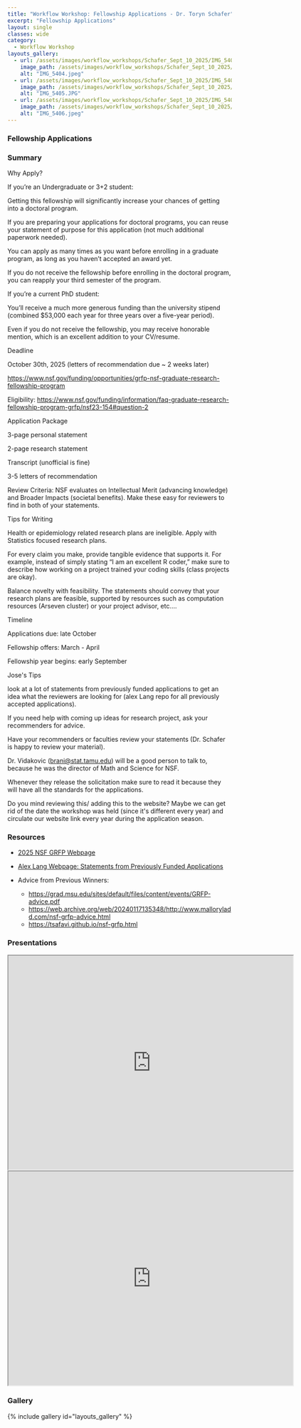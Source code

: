 ```yaml
---
title: "Workflow Workshop: Fellowship Applications - Dr. Toryn Schafer"
excerpt: "Fellowship Applications"
layout: single
classes: wide
category:
  - Workflow Workshop
layouts_gallery:
  - url: /assets/images/workflow_workshops/Schafer_Sept_10_2025/IMG_5404.jpeg
    image_path: /assets/images/workflow_workshops/Schafer_Sept_10_2025/IMG_5404.jpeg
    alt: "IMG_5404.jpeg"
  - url: /assets/images/workflow_workshops/Schafer_Sept_10_2025/IMG_5405.jpeg
    image_path: /assets/images/workflow_workshops/Schafer_Sept_10_2025/IMG_5405.jpeg
    alt: "IMG_5405.JPG"
  - url: /assets/images/workflow_workshops/Schafer_Sept_10_2025/IMG_5406.jpeg
    image_path: /assets/images/workflow_workshops/Schafer_Sept_10_2025/IMG_5406.jpeg
    alt: "IMG_5406.jpeg"
---
```



<!--
<img src="https://github.com/tamusgsa/tamusgsa.github.io/blob/master/assets/images/workflow_workshops/Berger_Apr_08_2025/IMG_8611.jpg?raw=true" alt="Header" width="315" style="float: right;"> 
-->


### Fellowship Applications

### Summary

Why Apply? 

If you’re an Undergraduate or 3+2 student: 

Getting this fellowship will significantly increase your chances of getting into a doctoral program. 

If you are preparing your applications for doctoral programs, you can reuse your statement of purpose for this application (not much additional paperwork needed). 

You can apply as many times as you want before enrolling in a graduate program, as long as you haven’t accepted an award yet. 

If you do not receive the fellowship before enrolling in the doctoral program, you can reapply your third semester of the program. 

If you’re a current PhD student: 

You’ll receive a much more generous funding than the university stipend (combined $53,000 each year for three years over a five-year period). 

Even if you do not receive the fellowship, you may receive honorable mention, which is an excellent addition to your CV/resume. 

Deadline

October 30th, 2025 (letters of recommendation due ~ 2 weeks later) 

https://www.nsf.gov/funding/opportunities/grfp-nsf-graduate-research-fellowship-program

Eligibility: https://www.nsf.gov/funding/information/faq-graduate-research-fellowship-program-grfp/nsf23-154#question-2 

Application Package 

3-page personal statement 

2-page research statement 

Transcript (unofficial is fine) 

3-5 letters of recommendation

Review Criteria: NSF evaluates on Intellectual Merit (advancing knowledge) and Broader Impacts (societal benefits). Make these easy for reviewers to find in both of your statements. 

Tips for Writing 

Health or epidemiology related research plans are ineligible. Apply with Statistics focused research plans. 

For every claim you make, provide tangible evidence that supports it. For example, instead of simply stating “I am an excellent R coder,” make sure to describe how working on a project trained your coding skills (class projects are okay). 

Balance novelty with feasibility. The statements should convey that your research plans are feasible, supported by resources such as computation resources (Arseven cluster) or your project advisor, etc…. 

Timeline

Applications due: late October

Fellowship offers: March - April 

Fellowship year begins: early September


Jose's Tips 

look at a lot of statements from previously funded applications to get an idea what the reviewers are looking for  (alex Lang repo for all previously accepted applications). 

If you need help with coming up ideas for research project, ask your recommenders for advice.

Have your recommenders or faculties review your statements (Dr. Schafer is happy to review your material). 

Dr. Vidakovic (brani@stat.tamu.edu) will be a good person to talk to, because he was the director of Math and Science for NSF.  

Whenever they release the solicitation make sure to read it because they will have all the standards for the applications.  


Do you mind reviewing this/ adding this to the website?
Maybe we can get rid of the date the workshop was held (since it's different every year) and circulate our website link every year during the application season.

### Resources

- [2025 NSF GRFP Webpage](<https://www.nsf.gov/funding/opportunities/grfp-nsf-graduate-research-fellowship-program>)

- [Alex Lang Webpage: Statements from Previously Funded Applications](<https://www.alexhunterlang.com/nsf-fellowship>)

- Advice from Previous Winners: 
  - https://grad.msu.edu/sites/default/files/content/events/GRFP-advice.pdf
  - https://web.archive.org/web/20240117135348/http://www.malloryladd.com/nsf-grfp-advice.html
  - https://tsafavi.github.io/nsf-grfp.html


### Presentations 

<iframe src="https://drive.google.com/file/d/1gg4RG8AZG-IYl0a0tFPfUXdtAIclwh4Q/preview" width="640" height="480" allow="autoplay"></iframe>


<iframe src="https://drive.google.com/file/d/1NRn8Hhfiz8cRcyrUkj3MF5iwE8X5rSme/preview" width="640" height="480" allow="autoplay"></iframe>




<!--
### Materials
<iframe src="https://drive.google.com/file/d/1XzzzJmo1eOQPnKMmMXTw2ErUF1CMZ1h0/preview" width="640" height="480" allow="autoplay"></iframe>
-->

<!--
### Recording
<iframe width="560" height="315" src="https://www.youtube.com/embed/fJ08Ntfyt80?si=_jtKxOHt6jHJnuUx" title="YouTube video player" frameborder="0" allow="accelerometer; autoplay; clipboard-write; encrypted-media; gyroscope; picture-in-picture; web-share" referrerpolicy="strict-origin-when-cross-origin" allowfullscreen></iframe>
-->


### Gallery 

{% include gallery id="layouts_gallery" %}

